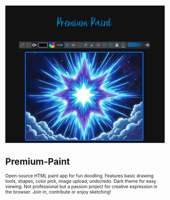 ![GitHub Cover](GitHubCover.png)
# Premium-Paint
Open-source HTML paint app for fun doodling. Features basic drawing tools, shapes, color pick, image upload, undo/redo. Dark theme for easy viewing. Not professional but a passion project for creative expression in the browser. Join in, contribute or enjoy sketching!
